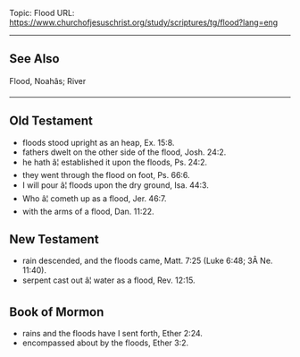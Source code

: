 Topic: Flood
URL: https://www.churchofjesuschrist.org/study/scriptures/tg/flood?lang=eng

---

## See Also

Flood, Noahâs; River

---

## Old Testament

- floods stood upright as an heap, Ex. 15:8.
- fathers dwelt on the other side of the flood, Josh. 24:2.
- he hath â¦ established it upon the floods, Ps. 24:2.
- they went through the flood on foot, Ps. 66:6.
- I will pour â¦ floods upon the dry ground, Isa. 44:3.
- Who â¦ cometh up as a flood, Jer. 46:7.
- with the arms of a flood, Dan. 11:22.

## New Testament

- rain descended, and the floods came, Matt. 7:25 (Luke 6:48; 3Â Ne. 11:40).
- serpent cast out â¦ water as a flood, Rev. 12:15.

## Book of Mormon

- rains and the floods have I sent forth, Ether 2:24.
- encompassed about by the floods, Ether 3:2.

